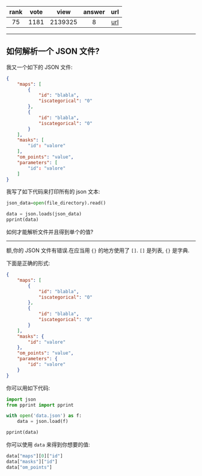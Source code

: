 
| rank | vote | view | answer | url |
|:-:|:-:|:-:|:-:|:-:|
|75|1181|2139325|8| [url](http://stackoverflow.com/questions/2835559/parsing-values-from-a-json-file) |
***

## 如何解析一个 JSON 文件?

我又一个如下的 JSON 文件:

```json
{
    "maps": [
        {
            "id": "blabla",
            "iscategorical": "0"
        },
        {
            "id": "blabla",
            "iscategorical": "0"
        }
    ],
    "masks": [
        "id": "valore"
    ],
    "om_points": "value",
    "parameters": [
        "id": "valore"
    ]
}
```

我写了如下代码来打印所有的 json 文本:

```python
json_data=open(file_directory).read()

data = json.loads(json_data)
pprint(data)
```

如何才能解析文件并且得到单个的值?

***

额,你的 JSON 文件有错误.在应当用 `{}` 的地方使用了 `[]`. `[]` 是列表, `{}` 是字典.

下面是正确的形式:

```json
{
    "maps": [
        {
            "id": "blabla",
            "iscategorical": "0"
        },
        {
            "id": "blabla",
            "iscategorical": "0"
        }
    ],
    "masks": {
        "id": "valore"
    },
    "om_points": "value",
    "parameters": {
        "id": "valore"
    }
}
```

你可以用如下代码:

```python
import json
from pprint import pprint

with open('data.json') as f:
    data = json.load(f)

pprint(data)
```

你可以使用 `data` 来得到你想要的值:

```python
data["maps"][0]["id"]
data["masks"]["id"]
data["om_points"]
```